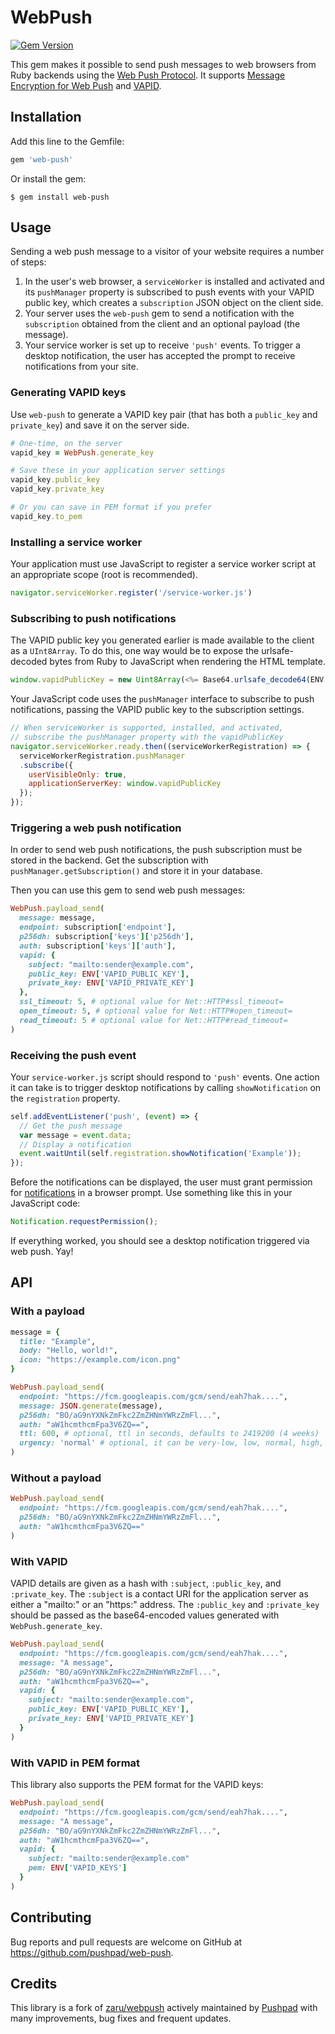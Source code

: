 # WebPush

[![Gem Version](https://badge.fury.io/rb/web-push.svg)](https://badge.fury.io/rb/web-push)

This gem makes it possible to send push messages to web browsers from Ruby backends using the [Web Push Protocol](https://datatracker.ietf.org/doc/html/rfc8030). It supports [Message Encryption for Web Push](https://datatracker.ietf.org/doc/html/rfc8291) and [VAPID](https://datatracker.ietf.org/doc/html/rfc8292).

## Installation

Add this line to the Gemfile:

```ruby
gem 'web-push'
```

Or install the gem:

```console
$ gem install web-push
```

## Usage

Sending a web push message to a visitor of your website requires a number of steps:

1. In the user's web browser, a `serviceWorker` is installed and activated and its `pushManager` property is subscribed to push events with your VAPID public key, which creates a `subscription` JSON object on the client side.
2. Your server uses the `web-push` gem to send a notification with the `subscription` obtained from the client and an optional payload (the message).
3. Your service worker is set up to receive `'push'` events. To trigger a desktop notification, the user has accepted the prompt to receive notifications from your site.

### Generating VAPID keys

Use `web-push` to generate a VAPID key pair (that has both a `public_key` and `private_key`) and save it on the server side.

```ruby
# One-time, on the server
vapid_key = WebPush.generate_key

# Save these in your application server settings
vapid_key.public_key
vapid_key.private_key

# Or you can save in PEM format if you prefer
vapid_key.to_pem
```

### Installing a service worker

Your application must use JavaScript to register a service worker script at an appropriate scope (root is recommended).

```javascript
navigator.serviceWorker.register('/service-worker.js')
```

### Subscribing to push notifications

The VAPID public key you generated earlier is made available to the client as a `UInt8Array`. To do this, one way would be to expose the urlsafe-decoded bytes from Ruby to JavaScript when rendering the HTML template.

```javascript
window.vapidPublicKey = new Uint8Array(<%= Base64.urlsafe_decode64(ENV['VAPID_PUBLIC_KEY']).bytes %>);
```

Your JavaScript code uses the `pushManager` interface to subscribe to push notifications, passing the VAPID public key to the subscription settings.

```javascript
// When serviceWorker is supported, installed, and activated,
// subscribe the pushManager property with the vapidPublicKey
navigator.serviceWorker.ready.then((serviceWorkerRegistration) => {
  serviceWorkerRegistration.pushManager
  .subscribe({
    userVisibleOnly: true,
    applicationServerKey: window.vapidPublicKey
  });
});
```

### Triggering a web push notification

In order to send web push notifications, the push subscription must be stored in the backend. Get the subscription with `pushManager.getSubscription()` and store it in your database.

Then you can use this gem to send web push messages:

```ruby
WebPush.payload_send(
  message: message,
  endpoint: subscription['endpoint'],
  p256dh: subscription['keys']['p256dh'],
  auth: subscription['keys']['auth'],
  vapid: {
    subject: "mailto:sender@example.com",
    public_key: ENV['VAPID_PUBLIC_KEY'],
    private_key: ENV['VAPID_PRIVATE_KEY']
  },
  ssl_timeout: 5, # optional value for Net::HTTP#ssl_timeout=
  open_timeout: 5, # optional value for Net::HTTP#open_timeout=
  read_timeout: 5 # optional value for Net::HTTP#read_timeout=
)
```

### Receiving the push event

Your `service-worker.js` script should respond to `'push'` events. One action it can take is to trigger desktop notifications by calling `showNotification` on the `registration` property.

```javascript
self.addEventListener('push', (event) => {
  // Get the push message
  var message = event.data;
  // Display a notification
  event.waitUntil(self.registration.showNotification('Example'));
});
```

Before the notifications can be displayed, the user must grant permission for [notifications](https://developer.mozilla.org/en-US/docs/Web/API/notification) in a browser prompt. Use something like this in your JavaScript code:

```javascript
Notification.requestPermission();
```

If everything worked, you should see a desktop notification triggered via web push. Yay!

## API

### With a payload

```ruby
message = {
  title: "Example",
  body: "Hello, world!",
  icon: "https://example.com/icon.png"
}

WebPush.payload_send(
  endpoint: "https://fcm.googleapis.com/gcm/send/eah7hak....",
  message: JSON.generate(message),
  p256dh: "BO/aG9nYXNkZmFkc2ZmZHNmYWRzZmFl...",
  auth: "aW1hcmthcmFpa3V6ZQ==",
  ttl: 600, # optional, ttl in seconds, defaults to 2419200 (4 weeks)
  urgency: 'normal' # optional, it can be very-low, low, normal, high, defaults to normal
)
```

### Without a payload

```ruby
WebPush.payload_send(
  endpoint: "https://fcm.googleapis.com/gcm/send/eah7hak....",
  p256dh: "BO/aG9nYXNkZmFkc2ZmZHNmYWRzZmFl...",
  auth: "aW1hcmthcmFpa3V6ZQ=="
)
```

### With VAPID

VAPID details are given as a hash with `:subject`, `:public_key`, and
`:private_key`. The `:subject` is a contact URI for the application server as either a "mailto:" or an "https:" address. The `:public_key` and `:private_key` should be passed as the base64-encoded values generated with `WebPush.generate_key`.

```ruby
WebPush.payload_send(
  endpoint: "https://fcm.googleapis.com/gcm/send/eah7hak....",
  message: "A message",
  p256dh: "BO/aG9nYXNkZmFkc2ZmZHNmYWRzZmFl...",
  auth: "aW1hcmthcmFpa3V6ZQ==",
  vapid: {
    subject: "mailto:sender@example.com",
    public_key: ENV['VAPID_PUBLIC_KEY'],
    private_key: ENV['VAPID_PRIVATE_KEY']
  }
)
```

### With VAPID in PEM format

This library also supports the PEM format for the VAPID keys:

```ruby
WebPush.payload_send(
  endpoint: "https://fcm.googleapis.com/gcm/send/eah7hak....",
  message: "A message",
  p256dh: "BO/aG9nYXNkZmFkc2ZmZHNmYWRzZmFl...",
  auth: "aW1hcmthcmFpa3V6ZQ==",
  vapid: {
    subject: "mailto:sender@example.com"
    pem: ENV['VAPID_KEYS']
  }
)
```

## Contributing

Bug reports and pull requests are welcome on GitHub at https://github.com/pushpad/web-push.

## Credits

This library is a fork of [zaru/webpush](https://github.com/zaru/webpush) actively maintained by [Pushpad](https://pushpad.xyz) with many improvements, bug fixes and frequent updates.
